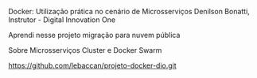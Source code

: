 Docker: Utilização prática no cenário de Microsserviços
Denilson Bonatti, Instrutor - Digital Innovation One

Aprendi nesse projeto migração para nuvem pública

Sobre Microsserviços Cluster e Docker Swarm

https://github.com/lebaccan/projeto-docker-dio.git
